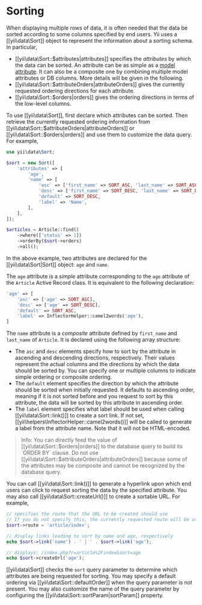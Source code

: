 Sorting
=======

When displaying multiple rows of data, it is often needed that the data be sorted according to some columns
specified by end users. Yii uses a [[yii\data\Sort]] object to represent the information about a sorting schema.
In particular, 

* [[yii\data\Sort::$attributes|attributes]] specifies the *attributes* by which the data can be sorted.
  An attribute can be as simple as a [model attribute](structure-models.md#attributes). It can also be a composite
  one by combining multiple model attributes or DB columns. More details will be given in the following.
* [[yii\data\Sort::$attributeOrders|attributeOrders]] gives the currently requested ordering directions for 
  each attribute.
* [[yii\data\Sort::$orders|orders]] gives the ordering directions in terms of the low-level columns.

To use [[yii\data\Sort]], first declare which attributes can be sorted. Then retrieve the currently requested
ordering information from [[yii\data\Sort::$attributeOrders|attributeOrders]] or [[yii\data\Sort::$orders|orders]]
and use them to customize the data query. For example,

```php
use yii\data\Sort;

$sort = new Sort([
    'attributes' => [
        'age',
        'name' => [
            'asc' => ['first_name' => SORT_ASC, 'last_name' => SORT_ASC],
            'desc' => ['first_name' => SORT_DESC, 'last_name' => SORT_DESC],
            'default' => SORT_DESC,
            'label' => 'Name',
        ],
    ],
]);

$articles = Article::find()
    ->where(['status' => 1])
    ->orderBy($sort->orders)
    ->all();
```

In the above example, two attributes are declared for the [[yii\data\Sort|Sort]] object: `age` and `name`. 

The `age` attribute is a *simple* attribute corresponding to the `age` attribute of the `Article` Active Record class.
It is equivalent to the following declaration:

```php
'age' => [
    'asc' => ['age' => SORT_ASC],
    'desc' => ['age' => SORT_DESC],
    'default' => SORT_ASC,
    'label' => InflectorHelper::camel2words('age'),
]
```

The `name` attribute is a *composite* attribute defined by `first_name` and `last_name` of `Article`. It is declared
using the following array structure:

- The `asc` and `desc` elements specify how to sort by the attribute in ascending and descending directions, respectively.
  Their values represent the actual columns and the directions by which the data should be sorted by. You can specify
  one or multiple columns to indicate simple ordering or composite ordering.
- The `default` element specifies the direction by which the attribute should be sorted when initially requested. 
  It defaults to ascending order, meaning if it is not sorted before and you request to sort by this attribute, 
  the data will be sorted by this attribute in ascending order.
- The `label` element specifies what label should be used when calling [[yii\data\Sort::link()]] to create a sort link.
  If not set, [[yii\helpers\InflectorHelper::camel2words()]] will be called to generate a label from the attribute name.
  Note that it will not be HTML-encoded.

> Info: You can directly feed the value of [[yii\data\Sort::$orders|orders]] to the database query to build
  its `ORDER BY` clause. Do not use [[yii\data\Sort::$attributeOrders|attributeOrders]] because some of the
  attributes may be composite and cannot be recognized by the database query.

You can call [[yii\data\Sort::link()]] to generate a hyperlink upon which end users can click to request sorting
the data by the specified attribute. You may also call [[yii\data\Sort::createUrl()]] to create a sortable URL.
For example,

```php
// specifies the route that the URL to be created should use
// If you do not specify this, the currently requested route will be used
$sort->route = 'article/index';

// display links leading to sort by name and age, respectively
echo $sort->link('name') . ' | ' . $sort->link('age');

// displays: /index.php?r=article%2Findex&sort=age
echo $sort->createUrl('age');
```

[[yii\data\Sort]] checks the `sort` query parameter to determine which attributes are being requested for sorting.
You may specify a default ordering via [[yii\data\Sort::defaultOrder]] when the query parameter is not present.
You may also customize the name of the query parameter by configuring the [[yii\data\Sort::sortParam|sortParam]] property.
